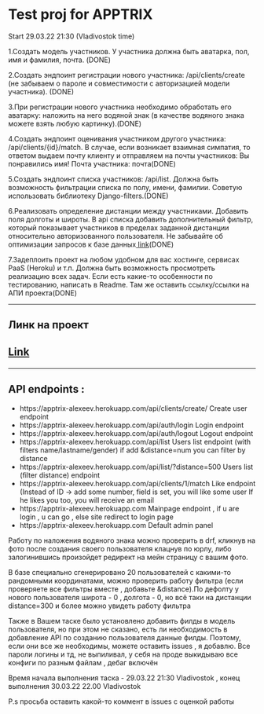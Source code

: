 <h1> Test proj for APPTRIX</h1>
<p>Start 29.03.22 21:30 (Vladivostok time)</p>

<p>1.Создать модель участников. У участника должна быть аватарка, пол, имя и фамилия, почта. (DONE)</p>
<p>2.Создать эндпоинт регистрации нового участника: /api/clients/create (не забываем о пароле и совместимости с авторизацией модели участника). (DONE)</p>
<p>3.При регистрации нового участника необходимо обработать его аватарку: наложить на него водяной знак (в качестве водяного знака можете взять любую картинку).(DONE)</p>
<p>4.Создать эндпоинт оценивания участником другого участника: /api/clients/{id}/match. В случае, если возникает взаимная симпатия, то ответом выдаем почту клиенту и отправляем на почты участников: Вы понравились имя! Почта участника: почта(DONE)</p>
<p>5.Создать эндпоинт списка участников: /api/list. Должна быть возможность фильтрации списка по полу, имени, фамилии. Советую использовать библиотеку Django-filters.(DONE)</p>
<p>6.Реализовать определение дистанции между участниками. Добавить поля долготы и широты. В api списка добавить дополнительный фильтр, который показывает участников в пределах заданной дистанции относительно авторизованного пользователя. Не забывайте об оптимизации запросов к базе данных<a href="https://en.wikipedia.org/wiki/Great-circle_distance"> link</a>(DONE)</p>
<p>7.Задеплоить проект на любом удобном для вас хостинге, сервисах PaaS (Heroku) и т.п. Должна быть возможность просмотреть реализацию всех задач. Если есть какие-то особенности по тестированию, написать в Readme. Там же оставить ссылку/ссылки на АПИ проекта(DONE)</p>
<hr>

<h2> Линк на проект <h2>
    <a href="https://apptrix-alexeev.herokuapp.com/">Link </a>
<hr>
<h2> API endpoints :</h2>
<ul>
    <li><a>https://apptrix-alexeev.herokuapp.com/api/clients/create/</a> Create user endpoint </li>
    <li><a>https://apptrix-alexeev.herokuapp.com/api/auth/login</a> Login endpoint </li>
    <li><a>https://apptrix-alexeev.herokuapp.com/api/auth/logout</a> Logout endpoint </li>
    <li><a>https://apptrix-alexeev.herokuapp.com/api/list</a> Users list endpoint (with filters name/lastname/gender) if add &distance=num you can filter by distance  </li>
    <li><a>https://apptrix-alexeev.herokuapp.com/api/list/?distance=500</a> Users list (filter distance) endpoint </li>
    <li><a>https://apptrix-alexeev.herokuapp.com/api/clients/1/match</a> Like endpoint (Instead of ID -> add some number,  field is set, you will like some user If he likes you too, you will receive an email </li>
    <li><a>https://apptrix-alexeev.herokuapp.com</a> Mainpage endpoint , if u are login , u can go , else site redirect to login page </li>
    <li><a>https://apptrix-alexeev.herokuapp.com</a> Default admin panel </li>
</ul>
<p> Работу по наложения водяного знака можно проверить в drf, кликнув на фото после создания своего пользователя клацнув по юрлу, либо залогинившись произойдет редирект на мейн страницу с вашим фото. </p>
<p> В базе специально сгенерировано 20 пользователей с какими-то рандомными координатами, можно проверить работу фильтра (если проверяете все фильтры вместе , добавьте &distance).По дефолту у нового пользователя широта - 0 , долгота - 0, но всё таки на дистанции distance=300 и более можно увидеть работу фильтра</p>
<p> Также в Вашем таске было установлено добавить филды в модель пользователя, но при этом не сказано, есть ли необходимость в добавление API по созданию пользователя данные филды. Поэтому, если они все же необходимы, можете оставить issues , я добавлю. Все пароли логины и тд, не выпиливал, у себя на проде выкидываю все конфиги по разным файлам , дебаг включён</p>
<p> Время начала выполнения таска - 29.03.22 21:30 Vladivostok , конец выполнения 30.03.22 22.00 Vladivostok</p>
<p> P.s просьба оставить какой-то коммент в issues с оценкой работы </p>
